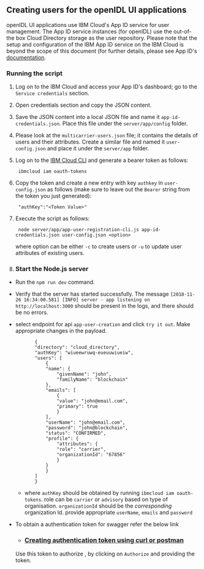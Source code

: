 ## Creating users for the openIDL UI applications
openIDL UI applications use IBM Cloud's App ID service for user management. The App ID service instances (for openIDL) use the out-of-the box Cloud Directory storage as the user repository. Please note that the setup and configuration of the IBM App ID service on the IBM Cloud is beyond the scope of this document (for further details, please see App ID's [documentation](
https://console.bluemix.net/docs/services/appid/index.html#gettingstarted).

### Running the script
1. Log on to the IBM Cloud and access your App ID's dashboard; go to the `Service credentials` section.
2. Open credentials section and copy the JSON content.
3. Save the JSON content into a local JSON file and name it `app-id-credentials.json`. Place this file under the `server/app/config` folder.
4. Please look at the `multicarrier-users.json` file; it contains the details of users and their attributes. Create a similar file and named it `user-config.json` and place it under the `server/app` folder.
5. Log on to the [IBM Cloud CLI](https://console.bluemix.net/docs/cli/reference/ibmcloud/download_cli.html#install_use) and generate a bearer token as follows:

		ibmcloud iam oauth-tokens

6. Copy the token and create a new entry with key `authkey` in `user-config.json` as follows (make sure to leave out the `Bearer` string from the token you just generated):

		"authKey":"<Token Value>"

7. Execute the script as follows:

		node server/app/app-user-registration-cli.js app-id-credentials.json user-config.json <option>

	where option can be either `-c` to create users or `-u` to update user attributes of existing users.
  8. ### Start the Node.js server
  * Run the `npm run dev` command.
  * Verify that the server has started successfully. The message `[2018-11-26 16:34:00.581] [INFO] server - app listening on http://localhost:3000` should be present in the logs, and there should be no errors.
  * select endpoint for api  `app-user-creation` and click `try it out`. Make appropriate changes in the payload.
  
	 ```script 
			{
			"directory": "cloud_directory",
			"authKey": "wiueewruwq-eueuuwiueiw",
			"users": [
				{
				"name": {
					"givenName": "john",
					"familyName": "blockchain"
				},
				"emails": [
					{
					"value": "john@email.com",
					"primary": true
					}
				],
				"userName": "john@email.com",
				"password": "john@blockchain",
				"status": "CONFIRMED",
				"profile": {
					"attributes": {
					"role": "carrier",
					"organizationId": "67856"
					}
				}
				}
			]
			}
	 ```
	* where
		`authKey` should be obtained by running `ibmcloud iam oauth-tokens`. 
		 role can be `carrier` or `advisory` based on type of organisation.
		 `organizationId` should be the *corresponding* organization Id.
		 provide appropriate `userName`, `emails` and `password`

  * To obtain a authentication token for swagger refer the below link
	* ### [Creating authentication token using curl or postman](/server/README_token.md)
	Use this token to authorize , by clicking on `Authorize` and providing the token.

